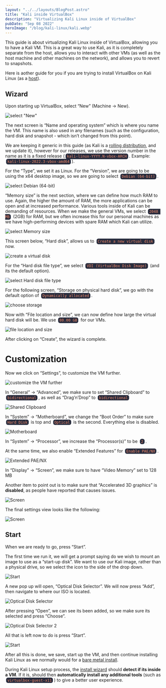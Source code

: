 ```yaml
---
layout: "../../layouts/BlogPost.astro"
title: "Kali inside VirtualBox"
description: "Virtualizing Kali Linux inside of VirtualBox"
pubDate: "Sep 08 2022"
heroImage: "/blog/kali-linux/kali.webp"
---
```


This guide is about virtualizing Kali Linux inside of VirtualBox, allowing you to have a Kali VM. This is a great way to use Kali, as it is completely separate from the host, allows you to interact with other VMs (as well as the host machine and other machines on the network), and allows you to revert to snapshots.

Here is aother guide for you if you are trying to install VirtualBox on Kali Linux (as a [host](https://www.kali.org/docs/virtualization/install-virtualbox-host/)).

## Wizard

Upon starting up VirtualBox, select “New” (Machine -> New).

![select "New"](/blog/kali-linux/note-01.png)

The next screen is “Name and operating system” which is where you name the VM. This name is also used in any filenames (such as the configuration, hard disk and snapshot - which isn’t changed from this point).

We are keeping it generic in this guide (as Kali is a [rolling distribution](https://www.kali.org/docs/general-use/kali-branches/), and we update it), however for our releases, we use the version number in the name as it is a fixed release (`kali-linux-YYYY.N-vbox-ARCH`. Example: `kali-linux-2022.3-vbox-amd64`).

For the “Type”, we set it as Linux. For the “Version”, we are going to be using the x64 desktop image, so we are going to select `Debian (64-bit)`.

![select Debian (64-bit)](/blog/kali-linux/note-02.png)

“Memory size” is the next section, where we can define how much RAM to use. Again, the higher the amount of RAM, the more applications can be open and at increased performance. Various tools inside of Kali can be demanding of resources. When we make the general VMs, we select `2048 MB` (2GB) for RAM, but we often increase this for our personal machines as we have high-performing devices with spare RAM which Kali can utilize.

![select Memory size](/blog/kali-linux/note-03.png)

This screen below, “Hard disk”, allows us to `Create a new virtual disk` now.

![create a virtual disk](/blog/kali-linux/note-04.png)

For the “Hard disk file type”, we select `VDI (VirtualBox Disk Image)` (and its the default option).

![select Hard disk file type](/blog/kali-linux/note-05.png)

For the following screen, “Storage on physical hard disk”, we go with the default option of `Dynamically allocated`.

![choose storage](/blog/kali-linux/note-06.png)

Now with “File location and size”, we can now define how large the virtual hard disk will be. We use `80.00 GB` for our VMs.

![file location and size](/blog/kali-linux/note-07.png)

After clicking on “Create”, the wizard is complete.

# Customization

Now we click on “Settings”, to customize the VM further.

![customize the VM further](/blog/kali-linux/note-08.png)

In “General” -> “Advanced”, we make sure to set “Shared Clipboard” to `bidirectional`, as well as “Drag’n’Drop” to `bidirectional`

![Shared Clipboard](/blog/kali-linux/note-09.png)

In “System” -> “Motherboard”, we change the “Boot Order” to make sure `Hard Disk` is top and `Optical` is the second. Everything else is disabled.

![Motherboard](/blog/kali-linux/note-10.png)

In “System” -> “Processor”, we increase the “Processor(s)” to be `2`.

At the same time, we also enable “Extended Features” for `Enable PAE/NX`.

![Extended PAE/NX](/blog/kali-linux/note-11.png)

In “Display” -> “Screen”, we make sure to have “Video Memory” set to 128 MB

Another item to point out is to make sure that “Accelerated 3D graphics” is **disabled**, as people have reported that causes issues.

![Screen](/blog/kali-linux/note-12.png)

The final settings view looks like the following:

![Screen](/blog/kali-linux/note-13.png)

## Start

When we are ready to go, press “Start”.

The first time we run it, we will get a prompt saying do we wish to mount an image to use as a “start-up disk”. We want to use our Kali image, rather than a physical drive, so we select the icon to the side of the drop down.

![Start](/blog/kali-linux/note-14.png)

A new pop up will open, “Optical Disk Selector”. We will now press “Add”, then navigate to where our ISO is located.

![Optical Disk Selector](/blog/kali-linux/note-15.png)

After pressing “Open”, we can see its been added, so we make sure its selected and press “Choose”.

![Optical Disk Selector 2](/blog/kali-linux/note-16.png)

All that is left now to do is press “Start”.

![Start](/blog/kali-linux/note-17.png)

After all this is done, we save, start up the VM, and then continue installing Kali Linux as we normally would for a [bare metal install](https://www.kali.org/docs/installation/hard-disk-install/).

During Kali Linux setup process, the [install wizard](https://gitlab.com/kalilinux/build-scripts/live-build-config/-/blob/master/simple-cdd/profiles/offline.downloads) should **detect if its inside a VM**. If it is, should then **automatically install any additional tools** (such as `virtualbox-guest-x11`) to give a better user experience.

<style>
  code {
    color: #F78C6C;
    background-color: #292D3E;
    padding: 0.1rem 0.25rem;
    border-radius: 0.36rem;
    margin: 0 0.2rem;
  }
</style>